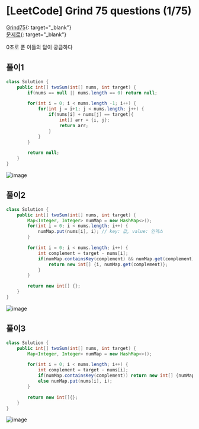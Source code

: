 # [LeetCode] Grind 75 questions (1/75)
[Grind75](https://www.techinterviewhandbook.org/grind75){: target="_blank"}  
[문제로](https://leetcode.com/problems/two-sum/description/){: target="_blank"}

0초로 푼 이들의 답이 궁금하다

## 풀이1
```java
class Solution {
    public int[] twoSum(int[] nums, int target) {
        if(nums == null || nums.length == 0) return null;

        for(int i = 0; i < nums.length -1; i++) {
            for(int j = i+1; j < nums.length; j++) {
                if(nums[i] + nums[j] == target){
                    int[] arr = {i, j};
                    return arr;
                }
            }
        }

        return null;
    }
}
```

![image](https://github.com/nullnull-kim/nullnull-kim.github.io/assets/77221161/51341444-3d97-42f6-b26f-353fde4f5975)


## 풀이2
```java
class Solution {
    public int[] twoSum(int[] nums, int target) {
        Map<Integer, Integer> numMap = new HashMap<>();
        for(int i = 0; i < nums.length; i++) {
            numMap.put(nums[i], i); // key: 값, value: 인덱스
        }

        for(int i = 0; i < nums.length; i++) {
            int complement = target - nums[i];
            if(numMap.containsKey(complement) && numMap.get(complement) != i) {
                return new int[] {i, numMap.get(complement)};
            }
        }

        return new int[] {};
    }
}
```
![image](https://github.com/nullnull-kim/nullnull-kim.github.io/assets/77221161/f63881ac-9ecd-4cb0-8a69-404cbef3a22b)

## 풀이3
```java
class Solution {
    public int[] twoSum(int[] nums, int target) {
        Map<Integer, Integer> numMap = new HashMap<>();

        for(int i = 0; i < nums.length; i++) {
            int complement = target - nums[i];
            if(numMap.containsKey(complement)) return new int[] {numMap.get(complement), i};
            else numMap.put(nums[i], i);
        }

        return new int[]{};
    }
}
```
![image](https://github.com/nullnull-kim/nullnull-kim.github.io/assets/77221161/3c68bd30-50e8-43d9-8f05-036d56ca4e2a)